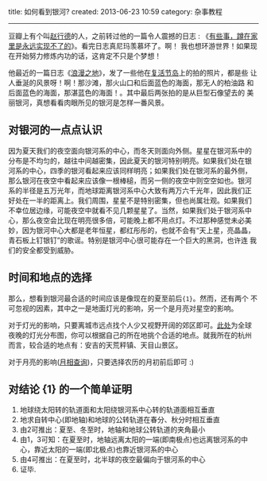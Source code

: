 
title: 如何看到银河?
created: 2013-06-23 10:59
category: 杂事教程
**********

豆瓣上有个叫[赵行德][1]的人，之前转过他的一篇令人震撼的日志 :
《[有些事，蹲在家里是永远实现不了的][2]》。看完日志真尼玛羡慕坏了。啊！
我也想环游世界！如果现在开始努力修炼内功的话，这肯定不只是个梦想！ 

他最近的一篇日志《[浪漫之地][3]》，发了一些他在[复活节岛][4]上的拍的照片，都是些
让人垂涎的风景呀！啊！那沙滩，那火山口和后面蓝色的海面，那无人的柏油路
和后面蓝色的海面，那湛蓝色的海面！。其中最后两张拍的是从巨型石像望去的
美丽银河，真想看看肉眼所见的银河是怎样一番风景。
 

## 对银河的一点点认识

因为夏天我们的夜空面向银河系的中心，而冬天则面向外侧。星星在银河系中的
分布是不均匀的，越往中间越密集，因此夏天的银河特别明亮。如果我们处在银
河系的中心，四季的银河看起来应该同样明亮；如果我们处在银河系的最外侧，
那么银河在夜空中看起来应该像一根棒槌，而另一侧的夜空中则空空如也。银河
系的半径是五万光年，而地球距离银河系中心大致有两万六千光年，因此我们正
好处在一半的距离上。我们周围，星星不是特别密集，但也尚属壮观。如果我们
不幸位居边缘，可能夜空中就看不见几颗星星了。当然，如果我们处于银河系中
心，那么夜空会比现在明亮很多倍，可能晚上都不用点灯。不过那种感觉未必美
妙，因为银河中心大都是老年恒星，都红彤彤的，也就不会有“天上星，亮晶晶，
青石板上钉银钉”的歌谣。特别是银河中心很可能存在一个巨大的黑洞，也许连
我们的安全都受到威胁。


## 时间和地点的选择

那么，想看到银河最合适的时间应该是像现在的夏至前后`{1}`。然而，还有两个
不可忽视的因素，其中之一是地面灯光的影响，另一个是月亮对星空的影响。

对于灯光的影响，只要离城市远点找个人少又视野开阔的郊区即可。[此处][5]为全球
夜晚的灯光分布图，你可以根据自己的所在地挑个合适的地点。就我所在的杭州
而言，较合适的地点有：安吉的天荒秤镇、天目山景区。

对于月亮的影响([月相查询][6])，只要选择农历的月初前后即可 :)


## 对结论 {1} 的一个简单证明

1. 地球绕太阳转的轨道面和太阳绕银河系中心转的轨道面相互垂直
2. 地求自转中心(即地轴)和地球的公转轨道在春分、秋分时相互垂直
3. 由2可推出：夏至、冬至时，地轴和地球公转轨道的夹角最小
4. 由1，3可知：在夏至时，地轴远离太阳的一端(即南极点)也远离银河系的中
心，靠近太阳的一端(即北极点)也靠近银河系的中心 
5. 由4可推出：在夏至时，北半球的夜空最偏向于银河系的中心
6. 证毕.


[1]: http://www.douban.com/people/zhaoxd/       "豆瓣主页"
[2]: http://www.douban.com/note/256663260/      "豆瓣日志"
[3]: http://www.douban.com/note/278343728/      "豆瓣日志"
[4]: https://zh.wikipedia.org/zh-cn/%E5%BE%A9%E6%B4%BB%E7%AF%80%E5%B3%B6 "维基百科"
[5]: http://www.abc.net.au/news/2012-12-12/explore-nasas-black-marble-earth-at-night/4423768 "全球夜光分布"
[6]: http://web.dfps.tp.edu.tw/~t87068/moon.htm "月相查询"
